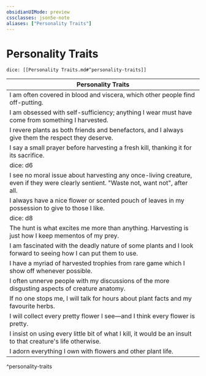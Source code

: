 ```yaml
---
obsidianUIMode: preview
cssclasses: json5e-note
aliases: ["Personality Traits"]
---
```

# Personality Traits

`dice: [[Personality Traits.md#^personality-traits]]`

| Personality Traits |
|--------------------|
| I am often covered in blood and viscera, which other people find off-putting. |
| I am obsessed with self-sufficiency; anything I wear must have come from something I harvested. |
| I revere plants as both friends and benefactors, and I always give them the respect they deserve. |
| I say a small prayer before harvesting a fresh kill, thanking it for its sacrifice. |
| dice: d6 | Personality Trait |
| I see no moral issue about harvesting any once-living creature, even if they were clearly sentient. "Waste not, want not", after all. |
| I always have a nice flower or scented pouch of leaves in my possession to give to those I like. |
| dice: d8 | Personality Trait |
| The hunt is what excites me more than anything. Harvesting is just how I keep mementos of my prey. |
| I am fascinated with the deadly nature of some plants and I look forward to seeing how I can put them to use. |
| I have a myriad of harvested trophies from rare game which I show off whenever possible. |
| I often unnerve people with my discussions of the more disgusting aspects of creature anatomy. |
| If no one stops me, I will talk for hours about plant facts and my favourite herbs. |
| I will collect every pretty flower I see—and I think every flower is pretty. |
| I insist on using every little bit of what I kill, it would be an insult to that creature's life otherwise. |
| I adorn everything I own with flowers and other plant life. |
^personality-traits